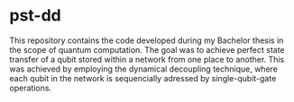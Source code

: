 # pst-dd
This repository contains the code developed during my Bachelor thesis in the scope of quantum computation. The goal was to achieve perfect state transfer of a qubit stored within a network from one place to another. This was achieved by employing the dynamical decoupling technique, where each qubit in the network is sequencially adressed by single-qubit-gate operations.
